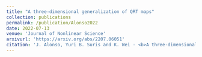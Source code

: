 ```yaml
---
title: "A three-dimensional generalization of QRT maps"
collection: publications
permalink: /publication/Alonso2022
date: 2022-07-13
venue: 'Journal of Nonlinear Science'
arxivurl: 'https://arxiv.org/abs/2207.06051'
citation: 'J. Alonso, Yuri B. Suris and K. Wei - <b>A three-dimensional generalization of QRT maps</b>, Accepted for publication at the <i>Journal of Nonlinear Science</i>, (2023).'
---
```

